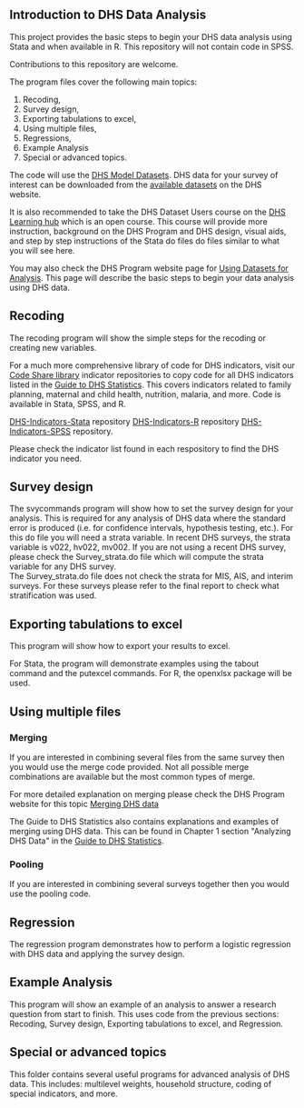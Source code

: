 ## Introduction to DHS Data Analysis

This project provides the basic steps to begin your DHS data analysis using Stata and when available in R. This repository will not contain code in SPSS.

Contributions to this repository are welcome.

The program files cover the following main topics: 
1) Recoding, 
2) Survey design, 
3) Exporting tabulations to excel, 
4) Using multiple files, 
5) Regressions, 
6) Example Analysis
6) Special or advanced topics.

The code will use the [DHS Model Datasets](https://www.dhsprogram.com/data/Model-Datasets.cfm). 
DHS data for your survey of interest can be downloaded from the [available datasets](https://www.dhsprogram.com/data/available-datasets.cfm) on the DHS website.

It is also recommended to take the DHS Dataset Users course on the [DHS Learning hub](https://learning.dhsprogram.com/) which is an open course. 
This course will provide more instruction, background on the DHS Program and DHS design, visual aids, and step by step instructions of the Stata do files do files similar to what you will see here. 

You may also check the DHS Program website page for [Using Datasets for Analysis](https://www.dhsprogram.com/data/Using-Datasets-for-Analysis.cfm).
This page will describe the basic steps to begin your data analysis using DHS data. 

## Recoding 
The recoding program will show the simple steps for the recoding or creating new variables.

For a much more comprehensive library of code for DHS indicators, visit our [Code Share library](https://github.com/DHSProgram) indicator repositories to copy code for all DHS indicators listed in the [Guide to DHS Statistics](https://www.dhsprogram.com/Data/Guide-to-DHS-Statistics/index.cfm).
This covers indicators related to family planning, maternal and child health, nutrition, malaria, and more. Code is available in Stata, SPSS, and R. 

[DHS-Indicators-Stata](https://github.com/DHSProgram/DHS-Indicators-Stata) repository
[DHS-Indicators-R](https://github.com/DHSProgram/DHS-Indicators-R) repository
[DHS-Indicators-SPSS](https://github.com/DHSProgram/DHS-Indicators-SPSS) repository.

Please check the indicator list found in each respository to find the DHS indicator you need. 

## Survey design
The svycommands program will show how to set the survey design for your analysis. This is required for any analysis of DHS data where the standard error is produced (i.e. for confidence intervals, hypothesis testing, etc.).
For this do file you will need a strata variable. 
In recent DHS surveys, the strata variable is v022, hv022, mv002.  If you are not using a recent DHS survey, please check the Survey_strata.do file which will compute the strata variable for any DHS survey.  
The Survey_strata.do file does not check the strata for MIS, AIS, and interim surveys. For these surveys please refer to the final report to check what stratification was used. 

## Exporting tabulations to excel
This program will show how to export your results to excel. 

For Stata, the program will demonstrate examples using the tabout command and the putexcel commands. 
For R, the openxlsx package will be used. 

## Using multiple files

### Merging
If you are interested in combining several files from the same survey then you would use the merge code provided. Not all possible merge combinations are available but the most common types of merge. 

For more detailed explanation on merging please check the DHS Program website for this topic [Merging DHS data](https://www.dhsprogram.com/data/Merging-Datasets.cfm)

The Guide to DHS Statistics also contains explanations and examples of merging using DHS data. 
This can be found in Chapter 1 section "Analyzing DHS Data" in the [Guide to DHS Statistics](https://www.dhsprogram.com/Data/Guide-to-DHS-Statistics/index.cfm).

### Pooling
If you are interested in combining several surveys together then you would use the pooling code. 

## Regression
The regression program demonstrates how to perform a logistic regression with DHS data and applying the survey design. 

## Example Analysis
This program will show an example of an analysis to answer a research question from start to finish. This uses code from the previous sections: Recoding, Survey design, Exporting tabulations to excel, and Regression. 

## Special or advanced topics
This folder contains several useful programs for advanced analysis of DHS data. This includes: multilevel weights, household structure, coding of special indicators, and more.  